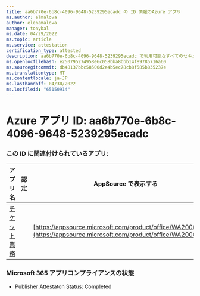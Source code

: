 ```yaml
---
title: aa6b770e-6b8c-4096-9648-5239295ecadc の ID 情報のAzure アプリ
ms.author: elmalova
author: elenamalova
manager: tonybal
ms.date: 04/29/2022
ms.topic: article
ms.service: attestation
certification_type: attested
description: aa6b770e-6b8c-4096-9648-5239295ecadc で利用可能なすべてのセキュリティとコンプライアンス情報。
ms.openlocfilehash: e250795274958e6c058bba8bbb14f89785716a60
ms.sourcegitcommit: db48137bbc58500d2e4b5ec78cb8f585b835237e
ms.translationtype: MT
ms.contentlocale: ja-JP
ms.lasthandoff: 04/30/2022
ms.locfileid: "65150914"
---
```

# <a name="azure-app-id-aa6b770e-6b8c-4096-9648-5239295ecadc"></a>Azure アプリ ID: aa6b770e-6b8c-4096-9648-5239295ecadc


### <a name="apps-associated-with-this-id"></a>この ID に関連付けられているアプリ:
| **アプリ名** | **認定** | **AppSource で表示する** |
|--------------|---------------|-----------------------|
| [チケット業務](../forward/WA200003945.md) |  | [https://appsource.microsoft.com/product/office/WA200003945](https://appsource.microsoft.com/product/office/WA200003945) |

### <a name="microsoft-365-app-compliance-status"></a>Microsoft 365 アプリコンプライアンスの状態
- Publisher Attestaton Status: Completed
